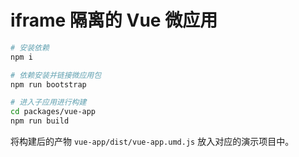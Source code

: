 # iframe 隔离的 Vue 微应用


``` bash
# 安装依赖
npm i

# 依赖安装并链接微应用包
npm run bootstrap

# 进入子应用进行构建
cd packages/vue-app
npm run build
```

将构建后的产物 `vue-app/dist/vue-app.umd.js` 放入对应的演示项目中。